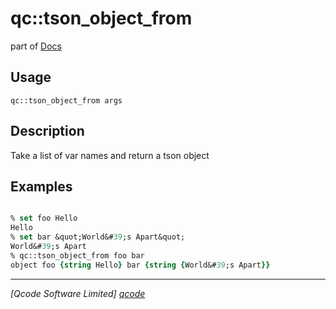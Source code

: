 qc::tson_object_from
====================

part of [Docs](.)

Usage
-----
`qc::tson_object_from args`

Description
-----------
Take a list of var names and return a tson object

Examples
--------
```tcl

% set foo Hello
Hello
% set bar &quot;World&#39;s Apart&quot;
World&#39;s Apart
% qc::tson_object_from foo bar
object foo {string Hello} bar {string {World&#39;s Apart}}

```

----------------------------------
*[Qcode Software Limited] [qcode]*

[qcode]: www.qcode.co.uk "Qcode Software"